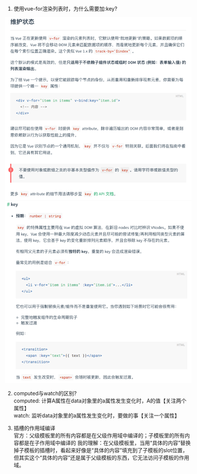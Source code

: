 1. 使用vue-for渲染列表时，为什么需要加:key?  
<img src="knowledgePic/1.png"/>
<img src="knowledgePic/2.png"/>  

2. computed与watch的区别?  
computed: 计算A属性在data对象里的a属性发生变化时，A的值【关注两个属性】  
watch: 监听data对象里的a属性发生变化时，要做的事【关注一个属性】

3. 插槽的作用域编译  
官方：父级模板里的所有内容都是在父级作用域中编译的；子模板里的所有内容都是在子作用域中编译的
我的理解：在父级模板里，当用“具体的内容”替换掉子模板的插槽时，看起来好像是“具体的内容”填充到了子模板的slot位置，但其实这个“具体的内容”还是属于父级模板的东西，它无法访问子模板的作用域。
